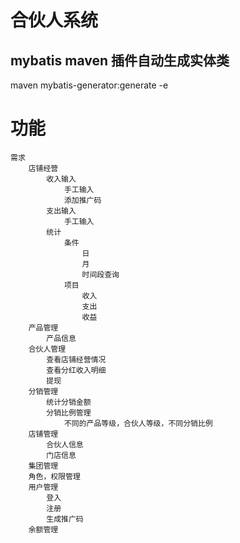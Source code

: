 # 合伙人系统
## mybatis maven 插件自动生成实体类   
maven mybatis-generator:generate  -e
# 功能
```
需求
	店铺经营
		收入输入
			手工输入
			添加推广码
		支出输入
			手工输入
		统计
			条件
				日
				月
				时间段查询
			项目
				收入
				支出
				收益
	产品管理
		产品信息
	合伙人管理
		查看店铺经营情况
		查看分红收入明细
		提现
	分销管理
		统计分销金额
		分销比例管理
			不同的产品等级，合伙人等级，不同分销比例
	店铺管理
		合伙人信息
		门店信息
	集团管理
	角色，权限管理
	用户管理
		登入
		注册
		生成推广码
	余额管理
```